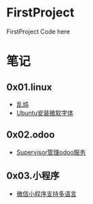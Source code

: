# FirstProject
FirstProject Code here


# 笔记

## 0x01.linux

- [乱炖](notebook/linux/乱炖.md)
- [Ubuntu安装微软字体](notebook/linux/Ubuntu安装微软字体.md)


## 0x02.odoo

- [Supervisor管理odoo服务](notebook/odoo/Supervisor管理odoo服务.md)


## 0x03.小程序

- [微信小程序支持多语言](notebook/weapp/微信小程序支持多语言.md)




